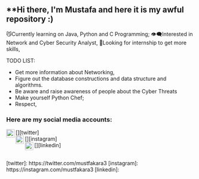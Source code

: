 ## **Hi there, I'm Mustafa and here it is my awful repository :)

😼Currently learning on Java, Python and C Programming;
👁️‍🗨️Interested in Network and Cyber Security Analyst, 
💭Looking for internship to get more skills,

TODO LIST:


 - Get more information about Networking,
 - Figure out the database constructions and data structure and algorithms.
 - Be aware and raise awareness of people about the Cyber Threats
 - Make yourself Python Chef;
 - Respect,
### Here are my social media accounts:
[<img align="left" alt="codeSTACKr | Twitter" width="22px" src="https://cdn.jsdelivr.net/npm/simple-icons@v3/icons/twitter.svg" />][twitter]
<br>
[<img align="left" alt="codeSTACKr | Instagram" width="22px" src="https://cdn.jsdelivr.net/npm/simple-icons@v3/icons/instagram.svg" />][instagram]
<br>
[<img align="left" alt="codeSTACKr | LinkedIn" width="22px" src="https://cdn.jsdelivr.net/npm/simple-icons@v3/icons/linkedin.svg" />][linkedin]
<br>

<br>
[twitter]: https://twitter.com/mustfakara3
[instagram]: https://instagram.com/mustfakara3
[linkedin]:
